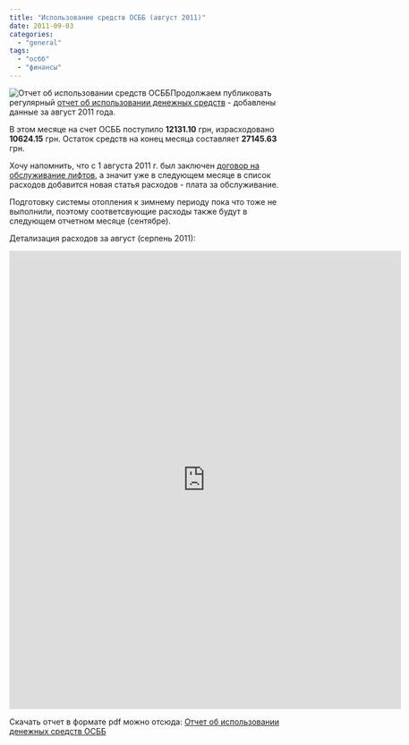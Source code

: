 ```yaml
---
title: "Использование средств ОСББ (август 2011)"
date: 2011-09-03
categories: 
  - "general"
tags: 
  - "осбб"
  - "финансы"
---
```


![](http://shevchenko4a.brovary.org/wp-content/uploads/2011/08/moneyReport.jpg "Отчет об использовании средств ОСББ")Продолжаем публиковать регулярный [отчет об использовании денежных средств](http://shevchenko4a.brovary.org/ispolzovanie-sredstv-osbb-may-iyul-2011/ "Использование средств ОСББ (май-июль 2011)") - добавлены данные за август 2011 года.

В этом месяце на счет ОСББ поступило **12131.10** грн, израсходовано **10624.15** грн. Остаток средств на конец месяца составляет **27145.63** грн.

Хочу напомнить, что с 1 августа 2011 г. был заключен [договор на обслуживание лифтов](http://shevchenko4a.brovary.org/zaklyuchen-dogovor-na-obsluzhivanie-liftov/ "Заключен договор на обслуживание лифтов"), а значит уже в следующем месяце в список расходов добавится новая статья расходов - плата за обслуживание.

Подготовку системы отопления к зимнему периоду пока что тоже не выполнили, поэтому соответсвующие расходы также будут в следующем отчетном месяце (сентябре).

Детализация расходов <!--more-->за август (серпень 2011):

<iframe width="700" height="820" frameborder="0" src="https://spreadsheets.google.com/spreadsheet/pub?key=0AhE2NQlPHqm_dHpJUklwTDRkenRhOWM3NmxCMVY0M1E&amp;single=true&amp;gid=0&amp;output=html&amp;widget=true"></iframe>

Скачать отчет в формате pdf можно отсюда: [Отчет об использовании денежных средств ОСББ](https://spreadsheets.google.com/spreadsheet/pub?hl=en_GB&hl=en_GB&key=0AhE2NQlPHqm_dHpJUklwTDRkenRhOWM3NmxCMVY0M1E&single=true&gid=0&output=pdf)
